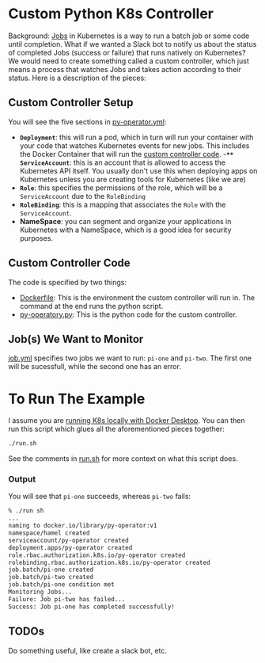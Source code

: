 # Custom Python K8s Controller

Background: [Jobs](https://kubernetes.io/docs/concepts/workloads/controllers/job/) in Kubernetes is a way to run a batch job or some code until completion.  What if we wanted a Slack bot to notify us about the status of completed Jobs (success or failure) that runs natively on Kubernetes?  We would need to create something called a custom controller, which just means a process that watches Jobs and takes action according to their status. Here is a description of the pieces:

## Custom Controller Setup

You will see the five sections in [py-operator.yml](./py-operator.yml):

- **`Deployment`**: this will run a pod, which in turn will run your container with your code that watches Kubernetes events for new jobs.  This includes the Docker Container that will run the [custom controller code](#custom-controller-code).
-**`** ServiceAccount`**: this is an account that is allowed to access the Kubernetes API itself.  You usually don't use this when deploying apps on Kubernetes unless you are creating tools for Kubernetes (like we are)
- **`Role`**: this specifies the permissions of the role, which will be a `ServiceAccount` due to the `RoleBinding`
- **`RoleBinding`**: this is a mapping that associates the `Role` with the `ServiceAccount`.
- **NameSpace**: you can segment and organize your applications in Kubernetes with a NameSpace, which is a good idea for security purposes.

## Custom Controller Code

The code is specified by two things:
- [Dockerfile](./Dockerfile): This is the environment the custom controller will run in.  The command at the end runs the python script.
- [py-operatory.py](./py-operator.py): This is the python code for the custom controller.

## Job(s) We Want to Monitor

[job.yml](./job.yml) specifies two jobs we want to run: `pi-one` and `pi-two`.  The first one will be sucessfull, while the second one has an error.


# To Run The Example

I assume you are [running K8s locally with Docker Desktop](https://docs.docker.com/desktop/kubernetes/).  You can then run this script which glues all the aforementioned pieces together:

```bash
./run.sh
```
See the comments in [run.sh](run.sh) for more context on what this script does.

### Output

You will see that `pi-one` succeeds, whereas `pi-two` fails:

```bash
% ./run sh
...
naming to docker.io/library/py-operator:v1
namespace/hamel created
serviceaccount/py-operator created
deployment.apps/py-operator created
role.rbac.authorization.k8s.io/py-operator created
rolebinding.rbac.authorization.k8s.io/py-operator created
job.batch/pi-one created
job.batch/pi-two created
job.batch/pi-one condition met
Monitoring Jobs...
Failure: Job pi-two has failed...
Success: Job pi-one has completed successfully!
```

## TODOs

Do something useful, like create a slack bot, etc. 

